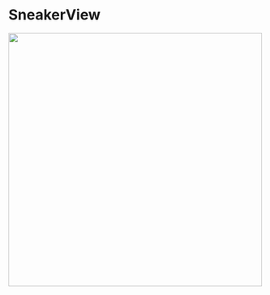# SneakerView

<image src="https://user-images.githubusercontent.com/80040232/185802423-2e503a8e-4cb2-4a8f-8aca-ef453dba50ca.png" width="500">
